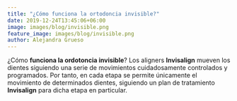 ```yaml
---
title: "¿Cómo funciona la ortodoncia invisible?"
date: 2019-12-24T13:45:06+06:00
image: images/blog/invisible.png
feature_image: images/blog/invisible.png
author: Alejandra Grueso
---
```


¿Cómo **funciona la ordotoncia invisible**? Los aligners **Invisalign** mueven los dientes siguiendo una serie de movimientos cuidadosamente controlados y programados. Por tanto, en cada etapa se permite únicamente el movimiento de determinados dientes, siguiendo un plan de tratamiento **Invisalign** para dicha etapa en particular.

[//]: # (![Ortodoncia]&#40;http://ALDENTALspot.com.mx/wp-content/uploads/2022/02/11_Img_DentalSpot--1024x768.png&#41;)
